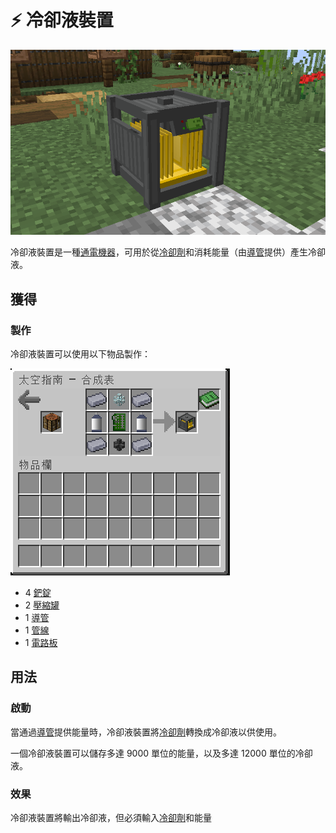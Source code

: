 # ⚡ 冷卻液裝置

![](<../.gitbook/assets/image (216) (1) (1) (1) (1) (1).png>)

冷卻液裝置是一種[通電機器](../space/energy-systems.md)，可用於從[冷卻劑](Coolant-Cell.md)和消耗能量（由[導管](Conduit.md)提供）產生冷卻液。

## 獲得

### 製作

冷卻液裝置可以使用以下物品製作：

![](<../.gitbook/assets/image (214) (1) (1) (1).png>)

* 4 [鈀錠](palladium-ingot.md)
* 2 [壓縮罐](Compressed-Tank.md)
* 1 [導管](Conduit.md)
* 1 [管線](Pipe.md)
* 1 [電路板](Circuit-Board.md)

## 用法

### 啟動

當通過[導管](Conduit.md)提供能量時，冷卻液裝置將[冷卻劑](Coolant-Cell.md)轉換成冷卻液以供使用。

一個冷卻液裝置可以儲存多達 9000 單位的能量，以及多達 12000 單位的冷卻液。

### 效果

冷卻液裝置將輸出冷卻液，但必須輸入[冷卻劑](Coolant-Cell.md)和能量
